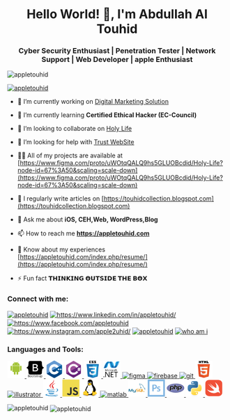 <h1 align="center">Hello World! 👋, I'm  Abdullah Al Touhid</h1>
<h3 align="center">Cyber Security Enthusiast | Penetration Tester | Network Support | Web Developer | apple Enthusiast</h3>

<p align="left"> <img src="https://komarev.com/ghpvc/?username=appletouhid&label=Profile%20views&color=0e75b6&style=flat" alt="appletouhid" /> </p>

<p align="left"> <a href="https://twitter.com/appletouhid" target="blank"><img src="https://img.shields.io/twitter/follow/appletouhid?logo=twitter&style=for-the-badge" alt="appletouhid" /></a> </p>

- 🔭 I’m currently working on [Digital Marketing Solution](https://www.digitalmarketingbd.com/)

- 🌱 I’m currently learning **Certified Ethical Hacker (EC-Council)**

- 👯 I’m looking to collaborate on [Holy Life](https://www.figma.com/proto/uWOtqQALQ9hs5GLUOBcdid/Holy-Life?node-id=67%3A50&scaling=scale-down)

- 🤝 I’m looking for help with [Trust WebSite](https://sahanutrust.org)

- 👨‍💻 All of my projects are available at [https://www.figma.com/proto/uWOtqQALQ9hs5GLUOBcdid/Holy-Life?node-id=67%3A50&scaling=scale-down](https://www.figma.com/proto/uWOtqQALQ9hs5GLUOBcdid/Holy-Life?node-id=67%3A50&scaling=scale-down)

- 📝 I regularly write articles on [https://touhidcollection.blogspot.com](https://touhidcollection.blogspot.com)

- 💬 Ask me about **iOS, CEH,Web, WordPress,Blog**

- 📫 How to reach me **https://appletouhid.com**

- 📄 Know about my experiences [https://appletouhid.com/index.php/resume/](https://appletouhid.com/index.php/resume/)

- ⚡ Fun fact **𝗧𝗛𝗜𝗡𝗞𝗜𝗡𝗚 𝝝𝗨𝗧𝗦𝗜𝗗𝗘 𝗧𝗛𝗘 𝗕𝝝𝗫**

<h3 align="left">Connect with me:</h3>
<p align="left">
<a href="https://twitter.com/appletouhid" target="blank"><img align="center" src="https://raw.githubusercontent.com/rahuldkjain/github-profile-readme-generator/master/src/images/icons/Social/twitter.svg" alt="appletouhid" height="30" width="40" /></a>
<a href="https://linkedin.com/in/https://www.linkedin.com/in/appletouhid/" target="blank"><img align="center" src="https://raw.githubusercontent.com/rahuldkjain/github-profile-readme-generator/master/src/images/icons/Social/linked-in-alt.svg" alt="https://www.linkedin.com/in/appletouhid/" height="30" width="40" /></a>
<a href="https://fb.com/https://www.facebook.com/appletouhid" target="blank"><img align="center" src="https://raw.githubusercontent.com/rahuldkjain/github-profile-readme-generator/master/src/images/icons/Social/facebook.svg" alt="https://www.facebook.com/appletouhid" height="30" width="40" /></a>
<a href="https://instagram.com/https://www.instagram.com/apple2uhid/" target="blank"><img align="center" src="https://raw.githubusercontent.com/rahuldkjain/github-profile-readme-generator/master/src/images/icons/Social/instagram.svg" alt="https://www.instagram.com/apple2uhid/" height="30" width="40" /></a>
<a href="https://www.youtube.com/c/appletouhid" target="blank"><img align="center" src="https://raw.githubusercontent.com/rahuldkjain/github-profile-readme-generator/master/src/images/icons/Social/youtube.svg" alt="appletouhid" height="30" width="40" /></a>
<a href="https://www.hackerrank.com/who am i" target="blank"><img align="center" src="https://raw.githubusercontent.com/rahuldkjain/github-profile-readme-generator/master/src/images/icons/Social/hackerrank.svg" alt="who am i" height="30" width="40" /></a>
</p>

<h3 align="left">Languages and Tools:</h3>
<p align="left"> <a href="https://developer.android.com" target="_blank" rel="noreferrer"> <img src="https://raw.githubusercontent.com/devicons/devicon/master/icons/android/android-original-wordmark.svg" alt="android" width="40" height="40"/> </a> <a href="https://getbootstrap.com" target="_blank" rel="noreferrer"> <img src="https://raw.githubusercontent.com/devicons/devicon/master/icons/bootstrap/bootstrap-plain-wordmark.svg" alt="bootstrap" width="40" height="40"/> </a> <a href="https://www.w3schools.com/cpp/" target="_blank" rel="noreferrer"> <img src="https://raw.githubusercontent.com/devicons/devicon/master/icons/cplusplus/cplusplus-original.svg" alt="cplusplus" width="40" height="40"/> </a> <a href="https://www.w3schools.com/cs/" target="_blank" rel="noreferrer"> <img src="https://raw.githubusercontent.com/devicons/devicon/master/icons/csharp/csharp-original.svg" alt="csharp" width="40" height="40"/> </a> <a href="https://www.w3schools.com/css/" target="_blank" rel="noreferrer"> <img src="https://raw.githubusercontent.com/devicons/devicon/master/icons/css3/css3-original-wordmark.svg" alt="css3" width="40" height="40"/> </a> <a href="https://dotnet.microsoft.com/" target="_blank" rel="noreferrer"> <img src="https://raw.githubusercontent.com/devicons/devicon/master/icons/dot-net/dot-net-original-wordmark.svg" alt="dotnet" width="40" height="40"/> </a> <a href="https://www.figma.com/" target="_blank" rel="noreferrer"> <img src="https://www.vectorlogo.zone/logos/figma/figma-icon.svg" alt="figma" width="40" height="40"/> </a> <a href="https://firebase.google.com/" target="_blank" rel="noreferrer"> <img src="https://www.vectorlogo.zone/logos/firebase/firebase-icon.svg" alt="firebase" width="40" height="40"/> </a> <a href="https://git-scm.com/" target="_blank" rel="noreferrer"> <img src="https://www.vectorlogo.zone/logos/git-scm/git-scm-icon.svg" alt="git" width="40" height="40"/> </a> <a href="https://www.w3.org/html/" target="_blank" rel="noreferrer"> <img src="https://raw.githubusercontent.com/devicons/devicon/master/icons/html5/html5-original-wordmark.svg" alt="html5" width="40" height="40"/> </a> <a href="https://www.adobe.com/in/products/illustrator.html" target="_blank" rel="noreferrer"> <img src="https://www.vectorlogo.zone/logos/adobe_illustrator/adobe_illustrator-icon.svg" alt="illustrator" width="40" height="40"/> </a> <a href="https://www.java.com" target="_blank" rel="noreferrer"> <img src="https://raw.githubusercontent.com/devicons/devicon/master/icons/java/java-original.svg" alt="java" width="40" height="40"/> </a> <a href="https://developer.mozilla.org/en-US/docs/Web/JavaScript" target="_blank" rel="noreferrer"> <img src="https://raw.githubusercontent.com/devicons/devicon/master/icons/javascript/javascript-original.svg" alt="javascript" width="40" height="40"/> </a> <a href="https://www.linux.org/" target="_blank" rel="noreferrer"> <img src="https://raw.githubusercontent.com/devicons/devicon/master/icons/linux/linux-original.svg" alt="linux" width="40" height="40"/> </a> <a href="https://www.mathworks.com/" target="_blank" rel="noreferrer"> <img src="https://upload.wikimedia.org/wikipedia/commons/2/21/Matlab_Logo.png" alt="matlab" width="40" height="40"/> </a> <a href="https://www.mysql.com/" target="_blank" rel="noreferrer"> <img src="https://raw.githubusercontent.com/devicons/devicon/master/icons/mysql/mysql-original-wordmark.svg" alt="mysql" width="40" height="40"/> </a> <a href="https://www.photoshop.com/en" target="_blank" rel="noreferrer"> <img src="https://raw.githubusercontent.com/devicons/devicon/master/icons/photoshop/photoshop-line.svg" alt="photoshop" width="40" height="40"/> </a> <a href="https://www.php.net" target="_blank" rel="noreferrer"> <img src="https://raw.githubusercontent.com/devicons/devicon/master/icons/php/php-original.svg" alt="php" width="40" height="40"/> </a> <a href="https://www.python.org" target="_blank" rel="noreferrer"> <img src="https://raw.githubusercontent.com/devicons/devicon/master/icons/python/python-original.svg" alt="python" width="40" height="40"/> </a> <a href="https://developer.apple.com/swift/" target="_blank" rel="noreferrer"> <img src="https://raw.githubusercontent.com/devicons/devicon/master/icons/swift/swift-original.svg" alt="swift" width="40" height="40"/> </a> </p>

<p><img align="left" src="https://github-readme-stats.vercel.app/api/top-langs?username=appletouhid&show_icons=true&locale=en&layout=compact" alt="appletouhid" /></p>

<p>&nbsp;<img align="center" src="https://github-readme-stats.vercel.app/api?username=appletouhid&show_icons=true&locale=en" alt="appletouhid" /></p>
